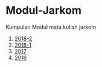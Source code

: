 # Modul-Jarkom
Kumpulan Modul mata kuliah jarkom


1. [2018-2](Jarkom-2018-2)
2. [2018-1](Jarkom-2018-1)
3. [2017](Jarkom-2017)
4. [2016](Jarkom-2016)